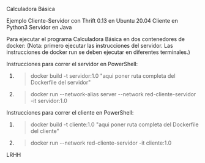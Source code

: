 Calculadora Básica


Ejemplo Cliente-Servidor con Thrift 0.13 en Ubuntu 20.04
Cliente en Python3
Servidor en Java

Para ejecutar el programa Calculadora Básica en dos contenedores de docker:
(Nota: primero ejecutar las instrucciones del servidor. Las instrucciones de docker run se deben ejecutar en diferentes terminales.)

Instrucciones para correr el servidor en PowerShell:
1. >docker build -t servidor:1.0 "aqui poner ruta completa del Dockerfile del servidor"
2. >docker run --network-alias server --network red-cliente-servidor -it servidor:1.0

Instrucciones para correr el cliente en PowerShell:
1. >docker build -t cliente:1.0 "aqui poner ruta completa del Dockerfile del cliente"
2. >docker run --network red-cliente-servidor -it cliente:1.0


LRHH
